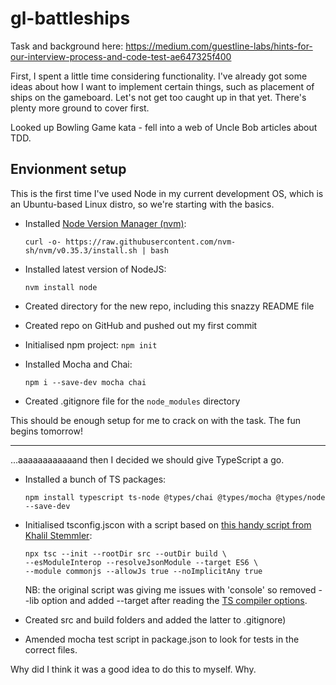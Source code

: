 # gl-battleships

Task and background here: https://medium.com/guestline-labs/hints-for-our-interview-process-and-code-test-ae647325f400

First, I spent a little time considering functionality. I've already got some ideas about how I want to implement certain things, such as placement of ships on the gameboard. Let's not get too caught up in that yet. There's plenty more ground to cover first. 

Looked up Bowling Game kata - fell into a web of Uncle Bob articles about TDD.

## Envionment setup

This is the first time I've used Node in my current development OS, which is an Ubuntu-based Linux distro, so we're starting with the basics.

- Installed [Node Version Manager (nvm)](https://github.com/nvm-sh/nvm): 
    ```
    curl -o- https://raw.githubusercontent.com/nvm-sh/nvm/v0.35.3/install.sh | bash
    ```

- Installed latest version of NodeJS:
    ```
    nvm install node
    ```

- Created directory for the new repo, including this snazzy README file

- Created repo on GitHub and pushed out my first commit

- Initialised npm project: `npm init`

- Installed Mocha and Chai:
    ```
    npm i --save-dev mocha chai
    ```

- Created .gitignore file for the `node_modules` directory

This should be enough setup for me to crack on with the task. The fun begins tomorrow!

---

...aaaaaaaaaaaand then I decided we should give TypeScript a go.

- Installed a bunch of TS packages:
    ```
    npm install typescript ts-node @types/chai @types/mocha @types/node --save-dev
    ```

- Initialised tsconfig.jscon with a script based on [this handy script from Khalil Stemmler](https://khalilstemmler.com/blogs/typescript/node-starter-project/):
    ```
    npx tsc --init --rootDir src --outDir build \
    --esModuleInterop --resolveJsonModule --target ES6 \
    --module commonjs --allowJs true --noImplicitAny true
    ```
    NB: the original script was giving me issues with 'console' so removed --lib option and added --target after reading the [TS compiler options](https://www.typescriptlang.org/docs/handbook/compiler-options.html).

- Created src and build folders and added the latter to .gitignore)

- Amended mocha test script in package.json to look for tests in the correct files.

Why did I think it was a good idea to do this to myself. Why.
